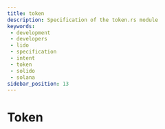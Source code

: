```yaml
---
title: token
description: Specification of the token.rs module
keywords:
 - development
 - developers
 - lido
 - specification
 - intent
 - token
 - solido
 - solana
sidebar_position: 13
---
```


# Token
